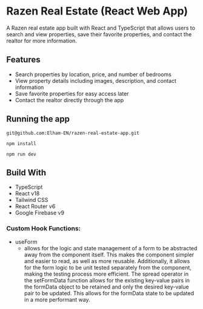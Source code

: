 # Razen Real Estate (React Web App)

A Razen real estate app built with React and TypeScript that allows users to search and view properties, save their favorite properties, and contact the realtor for more information.

## Features

- Search properties by location, price, and number of bedrooms
- View property details including images, description, and contact information
- Save favorite properties for easy access later
- Contact the realtor directly through the app

## Running the app

```
git@github.com:Elham-EN/razen-real-estate-app.git
```

```
npm install
```

```
npm run dev
```

## Build With

- TypeScript
- React v18
- Tailwind CSS
- React Router v6
- Google Firebase v9

### Custom Hook Functions:

- useForm
  - allows for the logic and state management of a form to be abstracted away from the component itself. This makes the component simpler and easier to read, as well as more reusable. Additionally, it allows for the form logic to be unit tested separately from the component, making the testing process more efficient. The spread operator in the setFormData function allows for the existing key-value pairs in the formData object to be retained and only the desired key-value pair to be updated. This allows for the formData state to be updated in a more performant way.
